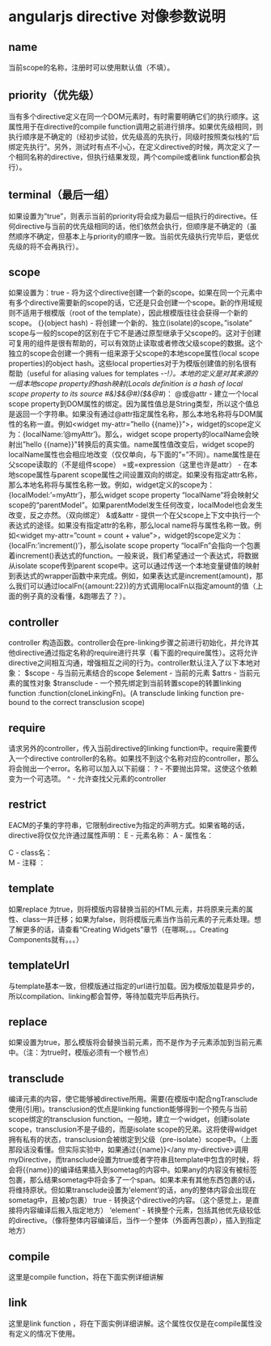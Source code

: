# angularjs directive 对像参数说明
## name
当前scope的名称，注册时可以使用默认值（不填）。
## priority（优先级）
当有多个directive定义在同一个DOM元素时，有时需要明确它们的执行顺序。这属性用于在directive的compile function调用之前进行排序。如果优先级相同，则执行顺序是不确定的（经初步试验，优先级高的先执行，同级时按照类似栈的“后绑定先执行”。另外，测试时有点不小心，在定义directive的时候，两次定义了一个相同名称的directive，但执行结果发现，两个compile或者link function都会执行）。
## terminal（最后一组）
如果设置为”true”，则表示当前的priority将会成为最后一组执行的directive。任何directive与当前的优先级相同的话，他们依然会执行，但顺序是不确定的（虽然顺序不确定，但基本上与priority的顺序一致。当前优先级执行完毕后，更低优先级的将不会再执行）。
## scope
如果设置为：true - 将为这个directive创建一个新的scope。如果在同一个元素中有多个directive需要新的scope的话，它还是只会创建一个scope。新的作用域规则不适用于根模版（root of the template），因此根模版往往会获得一个新的scope。
{}(object hash) - 将创建一个新的、独立(isolate)的scope。”isolate” scope与一般的scope的区别在于它不是通过原型继承于父scope的。这对于创建可复用的组件是很有帮助的，可以有效防止读取或者修改父级scope的数据。这个独立的scope会创建一个拥有一组来源于父scope的本地scope属性(local scope properties)的object hash。这些local properties对于为模版创建值的别名很有帮助（useful for aliasing values for templates -_-!）。本地的定义是对其来源的一组本地scope property的hash映射(Locals definition is a hash of local scope property to its source #&)$&@#)($&@#_)：
@或@attr - 建立一个local scope property到DOM属性的绑定。因为属性值总是String类型，所以这个值总是返回一个字符串。如果没有通过@attr指定属性名称，那么本地名称将与DOM属性的名称一直。例如<widget my-attr=”hello {{name}}”>，widget的scope定义为：{localName:’@myAttr’}。那么，widget scope property的localName会映射出”hello {{name}}"转换后的真实值。name属性值改变后，widget scope的localName属性也会相应地改变（仅仅单向，与下面的”=”不同）。name属性是在父scope读取的（不是组件scope）
=或=expression（这里也许是attr） - 在本地scope属性与parent scope属性之间设置双向的绑定。如果没有指定attr名称，那么本地名称将与属性名称一致。例如<widget my-attr=”parentModel”>，widget定义的scope为：{localModel:’=myAttr’}，那么widget scope property “localName”将会映射父scope的“parentModel”。如果parentModel发生任何改变，localModel也会发生改变，反之亦然。（双向绑定）
&或&attr - 提供一个在父scope上下文中执行一个表达式的途径。如果没有指定attr的名称，那么local name将与属性名称一致。例如<widget my-attr=”count = count + value”>，widget的scope定义为：{localFn:’increment()’}，那么isolate scope property “localFn”会指向一个包裹着increment()表达式的function。一般来说，我们希望通过一个表达式，将数据从isolate scope传到parent scope中。这可以通过传送一个本地变量键值的映射到表达式的wrapper函数中来完成。例如，如果表达式是increment(amount)，那么我们可以通过localFn({amount:22})的方式调用localFn以指定amount的值（上面的例子真的没看懂，&跑哪去了？）。
## controller 
controller 构造函数。controller会在pre-linking步骤之前进行初始化，并允许其他directive通过指定名称的require进行共享（看下面的require属性）。这将允许directive之间相互沟通，增强相互之间的行为。controller默认注入了以下本地对象：
$scope - 与当前元素结合的scope
$element - 当前的元素
$attrs - 当前元素的属性对象
$transclude - 一个预先绑定到当前转置scope的转置linking function :function(cloneLinkingFn)。(A transclude linking function pre-bound to the correct transclusion scope)
## require 
请求另外的controller，传入当前directive的linking function中。require需要传入一个directive controller的名称。如果找不到这个名称对应的controller，那么将会抛出一个error。名称可以加入以下前缀：
? - 不要抛出异常。这使这个依赖变为一个可选项。
^ - 允许查找父元素的controller
## restrict 
EACM的子集的字符串，它限制directive为指定的声明方式。如果省略的话，directive将仅仅允许通过属性声明：
E - 元素名称： <my-directive></my-directive>
A - 属性名： <div my-directive=”exp”></div>
C - class名： <div class=”my-directive:exp;”></div>
M - 注释 ： <!-- directive: my-directive exp -->
## template 
如果replace 为true，则将模版内容替换当前的HTML元素，并将原来元素的属性、class一并迁移；如果为false，则将模版元素当作当前元素的子元素处理。想了解更多的话，请查看“Creating Widgets”章节（在哪啊。。。Creating Components就有。。。）
## templateUrl 
与template基本一致，但模版通过指定的url进行加载。因为模版加载是异步的，所以compilation、linking都会暂停，等待加载完毕后再执行。
## replace 
如果设置为true，那么模版将会替换当前元素，而不是作为子元素添加到当前元素中。（注：为true时，模版必须有一个根节点）
## transclude 
编译元素的内容，使它能够被directive所用。需要(在模版中)配合ngTransclude使用(引用)。transclusion的优点是linking function能够得到一个预先与当前scope绑定的transclusion function。一般地，建立一个widget，创建isolate scope，transclusion不是子级的，而是isolate scope的兄弟。这将使得widget拥有私有的状态，transclusion会被绑定到父级（pre-isolate）scope中。（上面那段话没看懂。但实际实验中，如果通过<any my-directive>{{name}}</any my-directive>调用myDirective，而transclude设置为true或者字符串且template中包含<sometag ng-transclude>的时候，将会将{{name}}的编译结果插入到sometag的内容中。如果any的内容没有被标签包裹，那么结果sometag中将会多了一个span。如果本来有其他东西包裹的话，将维持原状。但如果transclude设置为’element’的话，any的整体内容会出现在sometag中，且被p包裹）
true - 转换这个directive的内容。（这个感觉上，是直接将内容编译后搬入指定地方）
‘element’ - 转换整个元素，包括其他优先级较低的directive。（像将整体内容编译后，当作一个整体（外面再包裹p），插入到指定地方）
## compile 
这里是compile function，将在下面实例详细讲解
## link 
这里是link function ，将在下面实例详细讲解。这个属性仅仅是在compile属性没有定义的情况下使用。